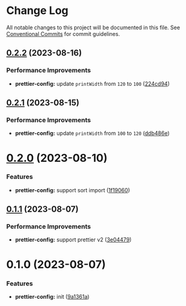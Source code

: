 # Change Log

All notable changes to this project will be documented in this file.
See [Conventional Commits](https://conventionalcommits.org) for commit guidelines.

## [0.2.2](https://github.com/senoteam/style-guide/compare/@senojs/prettier-config@0.2.1...@senojs/prettier-config@0.2.2) (2023-08-16)

### Performance Improvements

- **prettier-config:** update `printWidth` from `120` to `100` ([224cd94](https://github.com/senoteam/style-guide/commit/224cd943bb8753970bcbec5285623a988ce27e37))

## [0.2.1](https://github.com/senoteam/style-guide/compare/@senojs/prettier-config@0.2.0...@senojs/prettier-config@0.2.1) (2023-08-15)

### Performance Improvements

- **prettier-config:** update `printWidth` from `100` to `120` ([ddb486e](https://github.com/senoteam/style-guide/commit/ddb486edab054ce32621b5e9813552d61236a613))

# [0.2.0](https://github.com/senoteam/style-guide/compare/@senojs/prettier-config@0.1.1...@senojs/prettier-config@0.2.0) (2023-08-10)

### Features

- **prettier-config:** support sort import ([1f19060](https://github.com/senoteam/style-guide/commit/1f190601f48922bb6397af05f19d4502f9b814e6))

## [0.1.1](https://github.com/senoteam/style-guide/compare/@senojs/prettier-config@0.1.0...@senojs/prettier-config@0.1.1) (2023-08-07)

### Performance Improvements

- **prettier-config:** support prettier v2 ([3e04479](https://github.com/senoteam/style-guide/commit/3e0447968c111cc60bd1918065a1617985c26609))

# 0.1.0 (2023-08-07)

### Features

- **prettier-config:** init ([9a1361a](https://github.com/senoteam/style-guide/commit/9a1361ad4320cb156f79d20ce9516c21278cced4))
